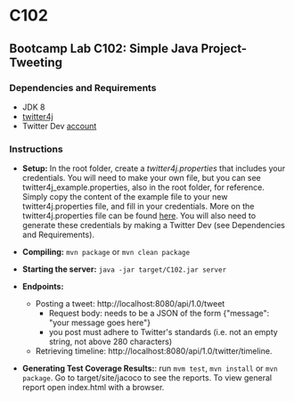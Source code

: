 # C102
 ## Bootcamp Lab C102: Simple Java Project- Tweeting
 ### Dependencies and  Requirements 
 * JDK 8
 * [twitter4j](http://twitter4j.org/en/) 
 * Twitter Dev [account](https://developer.twitter.com/en/portal/register/welcome)
 
### Instructions
* **Setup:** In the root folder, create a *twitter4j.properties* that includes your credentials. You will need to make your 
own file, but you can see twitter4j_example.properties, also in the root folder, for reference. Simply copy the content 
of the example file to your new twitter4j.properties file, and fill in your credentials. 
More on the twitter4j.properties file can be found [here](http://twitter4j.org/en/configuration.html).
You will also need to generate these credentials by making a Twitter Dev (see Dependencies and Requirements). 

* **Compiling:** ```mvn package``` or ```mvn clean package```
* **Starting the server:** ```java -jar target/C102.jar server```
* **Endpoints:**
    * Posting a tweet: http://localhost:8080/api/1.0/tweet 
        * Request body: needs to be a JSON of the form {"message": "your message goes here"}
        * you post must adhere to Twitter's standards (i.e. not an empty string, not above 280 characters)
    * Retrieving timeline: http://localhost:8080/api/1.0/twitter/timeline.
* **Generating Test Coverage Results:**: run ```mvm test```, ```mvn install``` or ```mvn package```. 
Go to target/site/jacoco to see the reports. To view general report open index.html with a browser.